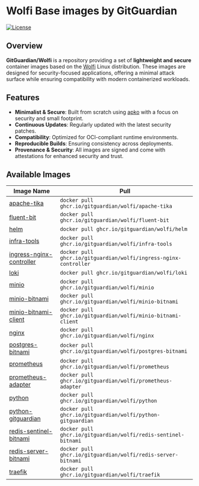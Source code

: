 # Wolfi Base images by GitGuardian

[![License](https://img.shields.io/github/license/GitGuardian/wolfi)](LICENSE)

## Overview

**GitGuardian/Wolfi** is a repository providing a set of **lightweight and secure** container images based on the [Wolfi](https://wolfi.dev/) Linux distribution. These images are designed for security-focused applications, offering a minimal attack surface while ensuring compatibility with modern containerized workloads.

## Features

- **Minimalist & Secure**: Built from scratch using [apko](https://github.com/chainguard-dev/apko) with a focus on security and small footprint.
- **Continuous Updates**: Regularly updated with the latest security patches.
- **Compatibility**: Optimized for OCI-compliant runtime environments.
- **Reproducible Builds**: Ensuring consistency across deployments.
- **Provenance & Security**: All images are signed and come with attestations for enhanced security and trust.

## Available Images

| Image Name                                                     | Pull                                                             |
| -------------------------------------------------------------- | ---------------------------------------------------------------- |
| [apache-tika](./images/apache-tika/)                           | `docker pull ghcr.io/gitguardian/wolfi/apache-tika`              |
| [fluent-bit](./images/fluent-bit/)                             | `docker pull ghcr.io/gitguardian/wolfi/fluent-bit`               |
| [helm](./images/helm/)                                         | `docker pull ghcr.io/gitguardian/wolfi/helm`                     |
| [infra-tools](./images/infra-tools/)                           | `docker pull ghcr.io/gitguardian/wolfi/infra-tools`              |
| [ingress-nginx-controller](./images/ingress-nginx-controller/) | `docker pull ghcr.io/gitguardian/wolfi/ingress-nginx-controller` |
| [loki](./images/loki/)                                         | `docker pull ghcr.io/gitguardian/wolfi/loki`                     |
| [minio](./images/loki/)                                        | `docker pull ghcr.io/gitguardian/wolfi/minio`                    |
| [minio-bitnami](./images/minio-bitnami/)                       | `docker pull ghcr.io/gitguardian/wolfi/minio-bitnami`            |
| [minio-bitnami-client](./images/minio-bitnami-client/)         | `docker pull ghcr.io/gitguardian/wolfi/minio-bitnami-client`     |
| [nginx](./images/nginx/)                                       | `docker pull ghcr.io/gitguardian/wolfi/nginx`                    |
| [postgres-bitnami](./images/postgres-bitnami/)                 | `docker pull ghcr.io/gitguardian/wolfi/postgres-bitnami`         |
| [prometheus](./images/prometheus/)                             | `docker pull ghcr.io/gitguardian/wolfi/prometheus`               |
| [prometheus-adapter](./images/prometheus-adapter/)             | `docker pull ghcr.io/gitguardian/wolfi/prometheus-adapter`       |
| [python](./images/python/)                                     | `docker pull ghcr.io/gitguardian/wolfi/python`                   |
| [python-gitguardian](./images/python-gitguardian/)             | `docker pull ghcr.io/gitguardian/wolfi/python-gitguardian`       |
| [redis-sentinel-bitnami](./images/redis-sentinel-bitnami/)     | `docker pull ghcr.io/gitguardian/wolfi/redis-sentinel-bitnami`   |
| [redis-server-bitnami](./images/redis-server-bitnami/)         | `docker pull ghcr.io/gitguardian/wolfi/redis-server-bitnami`     |
| [traefik](./images/traefik/)                                   | `docker pull ghcr.io/gitguardian/wolfi/traefik`                  |
